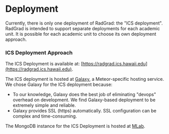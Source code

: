 # Deployment

Currently, there is only one deployment of RadGrad: the "ICS deployment". RadGrad is intended to support separate deployments for each academic unit. It is possible for each academic unit to choose its own deployment approach.

### ICS Deployment Approach

The ICS Deployment is available at: [https://radgrad.ics.hawaii.edu](https://radgrad.ics.hawaii.edu).

The ICS deployment is hosted at [Galaxy](https://www.meteor.com/hosting), a Meteor-specific hosting service. We chose Galaxy for the ICS deployment because:

  * To our knowledge, Galaxy does the best job of eliminating "devops" overhead on development. We find Galaxy-based deployment to be extremely simple and reliable.
  * Galaxy provides SSL (https) automatically. SSL configuration can be complex and time-consuming.
  
The MongoDB instance for the ICS Deployment is hosted at [MLab](https://mlab.com/).